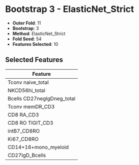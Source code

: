 # Bootstrap 3 - ElasticNet_Strict

- **Outer Fold**: 11
- **Bootstrap**: 3
- **Method**: ElasticNet_Strict
- **Fold Seed**: 54
- **Features Selected**: 10

## Selected Features

| Feature |
|---------|
| Tconv naive_total |
| NKCD56hi_total |
| Bcells CD27negIgDneg_total |
| Tconv memDR_CD3 |
| CD8 RA_CD3 |
| CD8 RO TIGIT_CD3 |
| intB7_CD8RO |
| Ki67_CD8RO |
| CD14+16+mono_myeloid |
| CD27IgD_Bcells |
